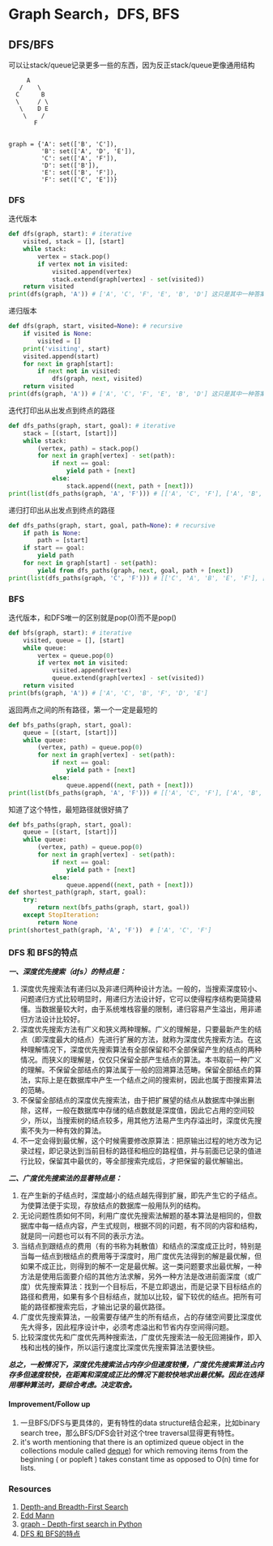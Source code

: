 # Graph Search，DFS, BFS



## DFS/BFS 

可以让stack/queue记录更多一些的东西，因为反正stack/queue更像通用结构

```
     A
   /    \
  C      B
  \     / \
   \    D E
    \    /
       F


graph = {'A': set(['B', 'C']),
         'B': set(['A', 'D', 'E']),
         'C': set(['A', 'F']),
         'D': set(['B']),
         'E': set(['B', 'F']),
         'F': set(['C', 'E'])}
```
### DFS

迭代版本
```python
def dfs(graph, start): # iterative
    visited, stack = [], [start]
    while stack:
        vertex = stack.pop()
        if vertex not in visited:
            visited.append(vertex)
            stack.extend(graph[vertex] - set(visited))
    return visited
print(dfs(graph, 'A')) # ['A', 'C', 'F', 'E', 'B', 'D'] 这只是其中一种答案 
```

递归版本
```python
def dfs(graph, start, visited=None): # recursive
    if visited is None:
        visited = []
    print('visiting', start)
    visited.append(start)
    for next in graph[start]:
        if next not in visited:
            dfs(graph, next, visited)
    return visited
print(dfs(graph, 'A')) # ['A', 'C', 'F', 'E', 'B', 'D'] 这只是其中一种答案 
```


迭代打印出从出发点到终点的路径
```python
def dfs_paths(graph, start, goal): # iterative
    stack = [(start, [start])]
    while stack:
        (vertex, path) = stack.pop()
        for next in graph[vertex] - set(path):
            if next == goal:
                yield path + [next]
            else:
                stack.append((next, path + [next]))
print(list(dfs_paths(graph, 'A', 'F'))) # [['A', 'C', 'F'], ['A', 'B', 'E', 'F']]
```

递归打印出从出发点到终点的路径
```python
def dfs_paths(graph, start, goal, path=None): # recursive
    if path is None:
        path = [start]
    if start == goal:
        yield path
    for next in graph[start] - set(path):
        yield from dfs_paths(graph, next, goal, path + [next])
print(list(dfs_paths(graph, 'C', 'F'))) # [['C', 'A', 'B', 'E', 'F'], ['C', 'F']]
```

### BFS

迭代版本，和DFS唯一的区别就是pop(0)而不是pop()
```python
def bfs(graph, start): # iterative
    visited, queue = [], [start]
    while queue:
        vertex = queue.pop(0)
        if vertex not in visited:
            visited.append(vertex)
            queue.extend(graph[vertex] - set(visited))
    return visited
print(bfs(graph, 'A')) # ['A', 'C', 'B', 'F', 'D', 'E']
```


返回两点之间的所有路径，第一个一定是最短的
```python
def bfs_paths(graph, start, goal):
    queue = [(start, [start])]
    while queue:
        (vertex, path) = queue.pop(0)
        for next in graph[vertex] - set(path):
            if next == goal:
                yield path + [next]
            else:
                queue.append((next, path + [next]))
print(list(bfs_paths(graph, 'A', 'F'))) # [['A', 'C', 'F'], ['A', 'B', 'E', 'F']]
```

知道了这个特性，最短路径就很好搞了
```python
def bfs_paths(graph, start, goal):
    queue = [(start, [start])]
    while queue:
        (vertex, path) = queue.pop(0)
        for next in graph[vertex] - set(path):
            if next == goal:
                yield path + [next]
            else:
                queue.append((next, path + [next]))
def shortest_path(graph, start, goal):
    try:
        return next(bfs_paths(graph, start, goal))
    except StopIteration:
        return None
print(shortest_path(graph, 'A', 'F'))  # ['A', 'C', 'F']
```

### DFS 和 BFS的特点

***一、深度优先搜索（dfs）的特点是：***
1. 深度优先搜索法有递归以及非递归两种设计方法。一般的，当搜索深度较小、问题递归方式比较明显时，用递归方法设计好，它可以使得程序结构更简捷易懂。当数据量较大时，由于系统堆栈容量的限制，递归容易产生溢出，用非递归方法设计比较好。
2. 深度优先搜索方法有广义和狭义两种理解。广义的理解是，只要最新产生的结点（即深度最大的结点）先进行扩展的方法，就称为深度优先搜索方法。在这种理解情况下，深度优先搜索算法有全部保留和不全部保留产生的结点的两种情况。而狭义的理解是，仅仅只保留全部产生结点的算法。本书取前一种广义的理解。不保留全部结点的算法属于一般的回溯算法范畴。保留全部结点的算法，实际上是在数据库中产生一个结点之间的搜索树，因此也属于图搜索算法的范畴。
3. 不保留全部结点的深度优先搜索法，由于把扩展望的结点从数据库中弹出删除，这样，一般在数据库中存储的结点数就是深度值，因此它占用的空间较少，所以，当搜索树的结点较多，用其他方法易产生内存溢出时，深度优先搜索不失为一种有效的算法。
4. 不一定会得到最优解，这个时候需要修改原算法：把原输出过程的地方改为记录过程，即记录达到当前目标的路径和相应的路程值，并与前面已记录的值进行比较，保留其中最优的，等全部搜索完成后，才把保留的最优解输出。

***二、广度优先搜索法的显著特点是：***
1. 在产生新的子结点时，深度越小的结点越先得到扩展，即先产生它的子结点。为使算法便于实现，存放结点的数据库一般用队列的结构。
2. 无论问题性质如何不同，利用广度优先搜索法解题的基本算法是相同的，但数据库中每一结点内容，产生式规则，根据不同的问题，有不同的内容和结构，就是同一问题也可以有不同的表示方法。
3. 当结点到跟结点的费用（有的书称为耗散值）和结点的深度成正比时，特别是当每一结点到根结点的费用等于深度时，用广度优先法得到的解是最优解，但如果不成正比，则得到的解不一定是最优解。这一类问题要求出最优解，一种方法是使用后面要介绍的其他方法求解，另外一种方法是改进前面深度（或广度）优先搜索算法：找到一个目标后，不是立即退出，而是记录下目标结点的路径和费用，如果有多个目标结点，就加以比较，留下较优的结点。把所有可能的路径都搜索完后，才输出记录的最优路径。
4. 广度优先搜索算法，一般需要存储产生的所有结点，占的存储空间要比深度优先大得多，因此程序设计中，必须考虑溢出和节省内存空间得问题。
5. 比较深度优先和广度优先两种搜索法，广度优先搜索法一般无回溯操作，即入栈和出栈的操作，所以运行速度比深度优先搜索算法法要快些。

***总之，一般情况下，深度优先搜索法占内存少但速度较慢，广度优先搜索算法占内存多但速度较快，在距离和深度成正比的情况下能较快地求出最优解。因此在选择用哪种算法时，要综合考虑。决定取舍。***

#### Improvement/Follow up

1. 一旦BFS/DFS与更具体的，更有特性的data structure结合起来，比如binary search tree，那么BFS/DFS会针对这个tree traversal显得更有特性。
2. it's worth mentioning that there is an optimized queue object in the collections module called [deque](https://docs.python.org/2/library/collections.html#collections.deque)) for which removing items from the beginning ( or popleft ) takes constant time as opposed to O(n) time for lists. 



### Resources

1. [Depth-and Breadth-First Search](https://jeremykun.com/2013/01/22/depth-and-breadth-first-search/)
2. [Edd Mann](http://eddmann.com/posts/depth-first-search-and-breadth-first-search-in-python/)
3. [graph - Depth-first search in Python](https://codereview.stackexchange.com/questions/78577/depth-first-search-in-python)
4. [DFS 和 BFS的特点](https://blog.csdn.net/Puppet__/article/details/76690824)



